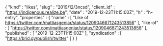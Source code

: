 {
  "kind" : "likes",
  "slug" : "2019/12/3ncsd",
  "client_id" : "https://indigenous.realize.be",
  "date" : "2019-12-23T11:15:00Z",
  "h" : "h-entry",
  "properties" : {
    "name" : [ "Like of https://twitter.com/mattiasgeniar/status/1209046671243513856" ],
    "like-of" : [ "https://twitter.com/mattiasgeniar/status/1209046671243513856" ],
    "published" : [ "2019-12-23T11:15:00Z" ],
    "syndication" : [ "https://brid.gy/publish/twitter" ]
  }
}
